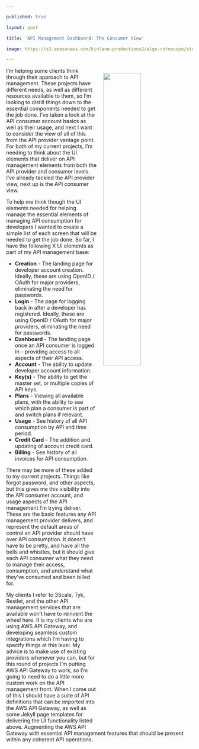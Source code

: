 ---
published: true
layout: post
title: 'API Management Dashboard: The Consumer View'
image: https://s3.amazonaws.com/kinlane-productions2/algo-rotoscope/stories/cargo-ship-on-sea_constitution.jpg
---

<p><img src="https://s3.amazonaws.com/kinlane-productions2/algo-rotoscope/stories/cargo-ship-on-sea_constitution.jpg" align="right" width="45%" style="padding: 15px;" />
<p>I’m helping some clients think through their approach to API management. These projects have different needs, as well as different resources available to them, so I’m looking to distill things down to the essential components needed to get the job done. I’ve taken a look at the API consumer account basics as well as their usage, and next I want to consider the view of all of this from the API provider vantage point. For both of my current projects, I’m needing to think about the UI elements that deliver on API management elements from both the API provider and consumer levels. I’ve already tackled the API provider view, next up is the API consumer view.

<p>To help me think though the UI elements needed for helping manage the essential elements of managing API consumption for developers I wanted to create a simple list of each screen that will be needed to get the job done. So far, I have the following X UI elements as part of my API management base:

<ul>
  <li><strong>Creation</strong> - The landing page for developer account creation. Ideally, these are using OpenID / OAuth for major providers, eliminating the need for passwords.</li>
  <li><strong>Login</strong> - The page for logging back in after a developer has registered. Ideally, these are using OpenID / OAuth for major providers, eliminating the need for passwords.</li>
  <li><strong>Dashboard</strong> - The landing page once an API consumer is logged in – providing access to all aspects of their API access.</li>
  <li><strong>Account</strong> - The ability to update developer account information.</li>
  <li><strong>Key(s)</strong> - The ability to get the master set, or multiple copies of API keys.</li>
  <li><strong>Plans</strong> - Viewing all available plans, with the ability to see which plan a consumer is part of and switch plans if relevant.</li>
  <li><strong>Usage</strong> - See history of all API consumption by API and time period.</li>
  <li><strong>Credit Card</strong> - The addition and updating of account credit card.</li>
  <li><strong>Billing</strong> - See history of all invoices for API consumption.</li>
</ul>

<p>There may be more of these added to my current projects. Things like forgot password, and other aspects, but this gives me this visibility into the API consumer account, and usage aspects of the API management I’m trying deliver. These are the basic features any API management provider delivers, and represent the default areas of control an API provider should have over API consumption. It doesn’t have to be pretty, and have all the bells and whistles, but it should give each API consumer what they need to manage their access, consumption, and understand what they’ve consumed and been billed for.

<p>My clients I refer to 3Scale, Tyk, Restlet, and the other API management services that are available won’t have to reinvent the wheel here. It is my clients who are using AWS API Gateway, and developing seamless custom integrations which I’m having to specify things at this level. My advice is to make use of existing providers whenever you can, but for this round of projects I’m putting AWS API Gateway to work, so I’m going to need to do a little more custom work on the API management front. When I come out of this I should have a suite of API definitions that can be imported into the AWS API Gateway, as well as some Jekyll page templates for delivering the UI functionality listed above. Augmenting the AWS API Gateway with essential API management features that should be present within any coherent API operations.


